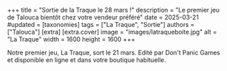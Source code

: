 +++
title = "Sortie de la Traque le 28 mars !"
description = "Le premier jeu de Talouca bientôt chez votre vendeur préféré"
date = 2025-03-21
#updated =
[taxonomies]
tags = ["La Traque", "Sortie"]
authors = ["Talouca"]
[extra]
[extra.cover]
image = "images/latraqueboite.jpg"
alt = "La Traque"
width = 1600
height = 1600
+++

Notre premier jeu, La Traque, sort le 21 mars. Edité par Don't Panic Games et disponible en ligne et dans votre boutique habituelle.